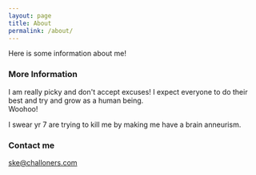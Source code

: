 ```yaml
---
layout: page
title: About
permalink: /about/
---
```


Here is some information about me!

### More Information

I am really picky and don't accept excuses! I expect everyone to do their best and try and grow as a human being.  
Woohoo!

I swear yr 7 are trying to kill me by making me have a brain anneurism.

### Contact me

[ske@challoners.com](mailto:ske@challoners.com)
